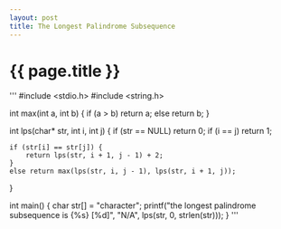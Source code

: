 ```yaml
---
layout: post
title: The Longest Palindrome Subsequence
---
```


# {{ page.title }}

'''
#include <stdio.h>
#include <string.h>

int max(int a, int b) {
	if (a > b) return a;
	else return b;
}

int lps(char* str, int i, int j)
{
	if (str == NULL) return 0;
	if (i == j) return 1;

	if (str[i] == str[j]) {
		return lps(str, i + 1, j - 1) + 2;
	}
	else return max(lps(str, i, j - 1), lps(str, i + 1, j));
}

int main()
{
	char str[] = "character";
	printf("the longest palindrome subsequence is {%s} [%d]", "N/A", lps(str, 0, strlen(str)));
}
'''
